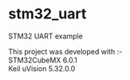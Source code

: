 # stm32_uart
STM32 UART example

This project was developed with :-<br /> 
STM32CubeMX 6.0.1<br /> 
Keil uVision 5.32.0.0
